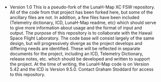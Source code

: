 - Version 1.0 This is a pseudo-fork of the LunaH-Map XC FSW repository. All of the code from that project has been forked here, but some of the ancillary files are not. In addition, a few files have been included (Telemetry dictionary, ICD, LunaH-Map readme, etc) which should serve to give more information about usage and the format of input and output. The purpose of this repository is to collaborate with the Hawaii Space Flight Laboratory. The code base will consist largely of the same design, but will progressively diverge as the project develops and differing needs are identified. These will be reflected in separate documents for the project, including an ICD, Telemetry Dictionary, release notes, etc. which should be developed and written to support the project. At the time of writing, the LunaH-Map code is on Version 5.42 and the ICD is Version 9.5.0. Contact Graham Stoddard for access to this repository.